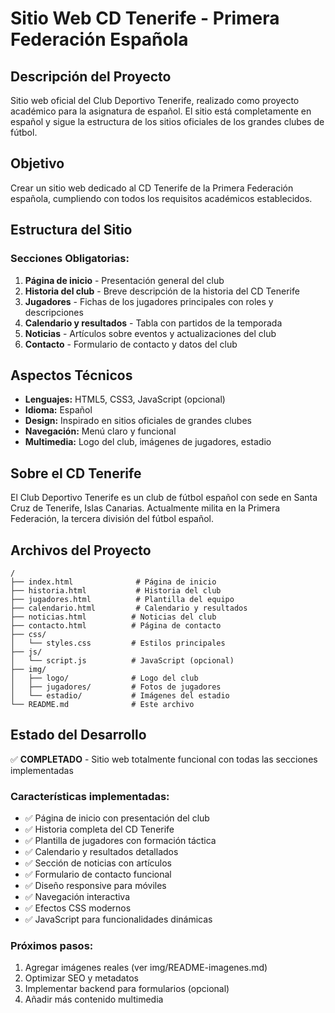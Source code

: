 # Sitio Web CD Tenerife - Primera Federación Española

## Descripción del Proyecto
Sitio web oficial del Club Deportivo Tenerife, realizado como proyecto académico para la asignatura de español. El sitio está completamente en español y sigue la estructura de los sitios oficiales de los grandes clubes de fútbol.

## Objetivo
Crear un sitio web dedicado al CD Tenerife de la Primera Federación española, cumpliendo con todos los requisitos académicos establecidos.

## Estructura del Sitio

### Secciones Obligatorias:
1. **Página de inicio** - Presentación general del club
2. **Historia del club** - Breve descripción de la historia del CD Tenerife  
3. **Jugadores** - Fichas de los jugadores principales con roles y descripciones
4. **Calendario y resultados** - Tabla con partidos de la temporada
5. **Noticias** - Artículos sobre eventos y actualizaciones del club
6. **Contacto** - Formulario de contacto y datos del club

## Aspectos Técnicos
- **Lenguajes:** HTML5, CSS3, JavaScript (opcional)
- **Idioma:** Español
- **Design:** Inspirado en sitios oficiales de grandes clubes
- **Navegación:** Menú claro y funcional
- **Multimedia:** Logo del club, imágenes de jugadores, estadio

## Sobre el CD Tenerife
El Club Deportivo Tenerife es un club de fútbol español con sede en Santa Cruz de Tenerife, Islas Canarias. Actualmente milita en la Primera Federación, la tercera división del fútbol español.

## Archivos del Proyecto
```
/
├── index.html              # Página de inicio
├── historia.html           # Historia del club
├── jugadores.html          # Plantilla del equipo
├── calendario.html         # Calendario y resultados
├── noticias.html          # Noticias del club
├── contacto.html          # Página de contacto
├── css/
│   └── styles.css         # Estilos principales
├── js/
│   └── script.js          # JavaScript (opcional)
├── img/
│   ├── logo/              # Logo del club
│   ├── jugadores/         # Fotos de jugadores
│   └── estadio/           # Imágenes del estadio
└── README.md              # Este archivo
```

## Estado del Desarrollo
✅ **COMPLETADO** - Sitio web totalmente funcional con todas las secciones implementadas

### Características implementadas:
- ✅ Página de inicio con presentación del club
- ✅ Historia completa del CD Tenerife
- ✅ Plantilla de jugadores con formación táctica
- ✅ Calendario y resultados detallados
- ✅ Sección de noticias con artículos
- ✅ Formulario de contacto funcional
- ✅ Diseño responsive para móviles
- ✅ Navegación interactiva
- ✅ Efectos CSS modernos
- ✅ JavaScript para funcionalidades dinámicas

### Próximos pasos:
1. Agregar imágenes reales (ver img/README-imagenes.md)
2. Optimizar SEO y metadatos
3. Implementar backend para formularios (opcional)
4. Añadir más contenido multimedia